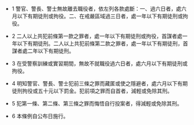 * 1 警官、警長、警士無故離去職役者，依左列各款處斷：一、過六日者，處六月以下有期徒刑或拘役。二、在戒嚴區域過三日者，處一年以下有期徒刑或拘役。

* 2 二人以上共犯前條第一款之罪者，處一年以下有期徒刑或拘役，首謀者處一年以下有期徒刑。二人以上共犯前條第二款之罪者，處一年以下有期徒刑，首謀者處二年以下有期徒刑。

* 3 在受警察訓練或實習期間，無故不就職役過六日者，處六月以下有期徒刑或拘役。

* 4 明知警官、警長、警士犯前三條之罪而藏匿或使之隱避者，處六月以下有期徒刑拘役或五十元以下罰金。犯前項之罪而自首者，減輕或免除其刑。

* 5 犯第一條、第二條、第三條之罪而悔悟自行投案者，得減輕或免除其刑。

* 6 本條例自公布日施行。


